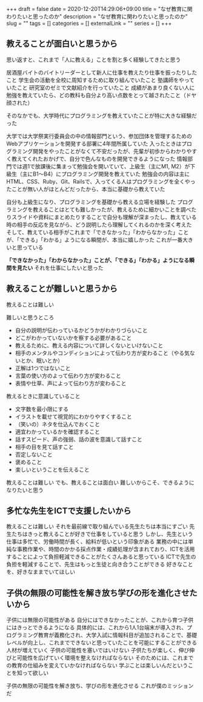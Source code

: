 +++
draft = false
date = 2020-12-20T14:29:06+09:00
title = "なぜ教育に関わりたいと思ったのか"
description = "なぜ教育に関わりたいと思ったのか"
slug = ""
tags = []
categories = []
externalLink = ""
series = []
+++

## 教えることが面白いと思うから

思い返すと、これまで「人に教える」ことを割と多く経験してきたと思う

居酒屋バイトのバイトリーダーとして新人に仕事を教えたり仕事を振ったりしたこと
学生会の活動を全校に周知するために取り組んでいたこと
塾講師をやっていたこと
研究室のゼミで文献紹介を行っていたこと
成績があまり良くない人に勉強を教えていたら、どの教科も自分より高い点数をとって越されたこと（ドヤ顔された）

そのなかでも、大学時代にプログラミングを教えていたことが特に大きな経験だった

大学では大学祭実行委員会の中の情報部門という、参加団体を管理するためのWebアプリケーションを開発する部署に4年間所属していた
入ったときはプログラミング開発をやったことがなくて不安だったが、先輩が初歩からわかりやすく教えてくれたおかげで、自分で色んなものを開発できるようになった
情報部門では週1で放課後に集まって勉強会を開いていて、上級生（主にM1, M2）が下級生（主にB1〜B4）にプログラミング開発を教えていた
勉強会の内容は主にHTML、CSS、Ruby、Git、Railsで、入ってくる人はプログラミングを全くやったことが無い人がほとんどだったから、本当に基礎から教えていた

自分も上級生になり、プログラミングを基礎から教える立場を経験した
プログラミングを教えることはとても難しかったが、教えるために細かいことを調べたりスライドや資料にまとめたりすることで自分も理解が深まったし、教えている時の相手の反応を見ながら、どう説明したら理解してくれるのかを深く考えた
そして、教えている相手がこれまで「できなかった」「わからなかった」ことが、「できる」「わかる」ようになる瞬間が、本当に嬉しかった
これが一番大きいと思っている

**「できなかった」「わからなかった」ことが、「できる」「わかる」ようになる瞬間を見たい**
それを仕事にしたいと思った


## 教えることが難しいと思うから
教えることは難しい

難しいと思うところ

- 自分の説明が伝わっているかどうかがわかりづらいこと
- どこがわかっていないかを察する必要があること
- 教えるために、教える内容について詳しくないといけないこと
- 相手のメンタルやコンディションによって伝わり方が変わること（やる気ないとか、眠いとか）
- 正解は1つではないこと
- 言葉の使い方のよって伝わり方が変わること
- 表情や仕草、声によって伝わり方が変わること

教えるときに意識していること

- 文字数を最小限にする
- イラストを載せて視覚的にわかりやすくすること
- （笑いの）ネタを仕込んでおくこと
- 適宜わかっているかを確認すること
- 話すスピード、声の強弱、話の波を意識して話すこと
- 相手の目を見て話すこと
- 否定しないこと
- 褒めること
- 楽しいということを伝えること

教えることは難しい
でも、教えることは面白い
難しいからこそ、できるようになりたいと思う


## 多忙な先生をICTで支援したいから

教えることは難しい
それを最前線で取り組んでいる先生たちは本当にすごい
先生たちはきっと教えることが好きで仕事をしていると思う
しかし、先生という仕事は多忙で、労働時間が長く、給料が低いという印象がある
業務の中には単純な事務作業や、時間のかかる採点作業・成績処理が含まれており、ICTを活用することによって負担軽減できることがたくさんあると思っている
ICTで先生の負担を軽減することで、先生はもっと生徒と向き合うことができる
好きなことを、好きなままでいてほしい


## 子供の無限の可能性を解き放ち学びの形を進化させたいから

子供には無限の可能性がある
自分にはできなかったことが、これから育つ子供にはきっとできるようになる
具体的には、これから1人1台端末が導入され、プログラミング教育が義務化され、大学入試に情報科目が追加されることで、基礎レベルが向上し、これまでできないと思っていたことを可能にすることができる人材が増えていく
子供の可能性を塞いではいけない
子供たちが楽しく、伸び伸びと可能性を広げていく環境を整えなければならない
そのためには、これまでの教育の仕組みを変えていかなければならない
学ぶことは楽しいんだということを知って欲しい

子供の無限の可能性を解き放ち、学びの形を進化させる
これが僕のミッションだ

